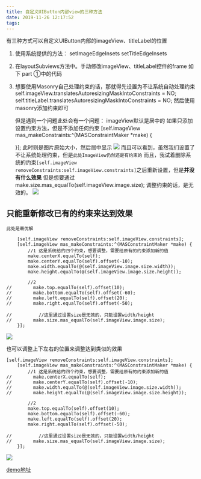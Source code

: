 ```yaml
---
title: 自定义UIButton内部view的三种方法
date: 2019-11-26 12:17:52
tags:
---
```


有三种方式可以自定义UIButton内部的imageView、titleLabel的位置
 1. 使用系统提供的方法：
    setImageEdgeInsets
    setTitleEdgeInsets
 
 2. 在layoutSubviews方法中。手动修改imageView、titleLabel控件的frame
    如下 part ①中的代码
 
 3. 想要使用Masonry自己处理约束的话，那就得先设置为不让系统自动处理约束
    self.imageView.translatesAutoresizingMaskIntoConstraints = NO;
    self.titleLabel.translatesAutoresizingMaskIntoConstraints = NO;
    然后使用masonry添加约束即可
    
    但是遇到一个问题此处会有一个问题：
    imageView默认是居中的
    如果只添加设置约束方法，但是不添加任何约束
     [self.imageView mas_makeConstraints:^(MASConstraintMaker *make) {
        
     }];
    此时则是图片原始大小，然后居中显示
![](https://upload-images.jianshu.io/upload_images/1241385-88522492ac3e00e4.png?imageMogr2/auto-orient/strip%7CimageView2/2/w/1240)
而且可以看到，虽然我们设置了不让系统处理约束，但是`此处ImageView仍然还是有约束的`
而且，我试着删除系统的约束`[self.imageView removeConstraints:self.imageView.constraints]`之后重新设置，但是**并没有什么效果**
但是想要通过
        make.size.mas_equalTo(self.imageView.image.size);
    调整约束的话，是无效的。
![](https://upload-images.jianshu.io/upload_images/1241385-0e666057d21cadc6.png?imageMogr2/auto-orient/strip%7CimageView2/2/w/1240)

## **只能重新修改已有的约束来达到效果**
`此处是最优解`
```
    [self.imageView removeConstraints:self.imageView.constraints];
    [self.imageView mas_makeConstraints:^(MASConstraintMaker *make) {
        //1 这是系统给的四个约束，想要调整，需要给原有的约束添加新的值
        make.centerX.equalTo(self);
        make.centerY.equalTo(self).offset(-10);
        make.width.equalTo(@(self.imageView.image.size.width));
        make.height.equalTo(@(self.imageView.image.size.height));
        
        //2
//        make.top.equalTo(self).offset(10);
//        make.bottom.equalTo(self).offset(-60);
//        make.left.equalTo(self).offset(20);
//        make.right.equalTo(self).offset(-50);
                
//          //这里通过设置size是无效的，只能设置width/height
//        make.size.mas_equalTo(self.imageView.image.size);
    }];
```
![](https://upload-images.jianshu.io/upload_images/1241385-e9e51145b364a07c.png?imageMogr2/auto-orient/strip%7CimageView2/2/w/1240)

 
也可以调整上下左右的位置来调整达到类似的效果
```
[self.imageView removeConstraints:self.imageView.constraints];
    [self.imageView mas_makeConstraints:^(MASConstraintMaker *make) {
        //1 这是系统给的四个约束，想要调整，需要给原有的约束添加新的值
//        make.centerX.equalTo(self);
//        make.centerY.equalTo(self).offset(-10);
//        make.width.equalTo(@(self.imageView.image.size.width));
//        make.height.equalTo(@(self.imageView.image.size.height));
        
        //2
        make.top.equalTo(self).offset(10);
        make.bottom.equalTo(self).offset(-60);
        make.left.equalTo(self).offset(20);
        make.right.equalTo(self).offset(-50);
                
//          //这里通过设置size是无效的，只能设置width/height
//        make.size.mas_equalTo(self.imageView.image.size);
    }];
```
![](https://upload-images.jianshu.io/upload_images/1241385-d220b6746f3dfb1d.png?imageMogr2/auto-orient/strip%7CimageView2/2/w/1240)



[demo地址](https://github.com/WooNoah/CustomUIButton)
